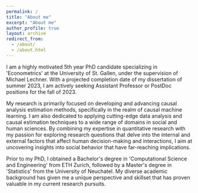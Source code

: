 ```yaml
---
permalink: /
title: "About me"
excerpt: "About me"
author_profile: true
layout: archive
redirect_from: 
  - /about/
  - /about.html
---
```


I am a highly motivated 5th year PhD candidate specializing in 'Econometrics' at the University of St. Gallen, under the supervision of Michael Lechner. With a projected completion date of my dissertation of summer 2023, I am actively seeking Assistant Professor or PostDoc positions for the fall of 2023.

My research is primarily focused on developing and advancing causal analysis estimation methods, specifically in the realm of causal machine learning.  I am also dedicated to applying cutting-edge data analysis and causal estimation techniques to a wide range of domains in social and human sciences. By combining my expertise in quantitative research with my passion for exploring research questions that delve into the internal and external factors that affect human decision-making and interactions, I aim at uncovering insights into social behavior that have far-reaching implications.

Prior to my PhD, I obtained a Bachelor's degree in 'Computational Science and Engineering' from ETH Zurich, followed by a Master's degree in 'Statistics' from the University of Neuchatel. My diverse academic background has given me a unique perspective and skillset that has proven valuable in my current research pursuits.

